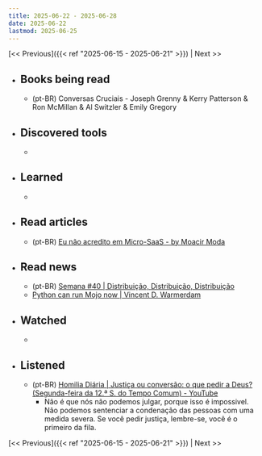 ```yaml
---
title: 2025-06-22 - 2025-06-28
date: 2025-06-22
lastmod: 2025-06-25
---
```


[<< Previous]({{< ref "2025-06-15 - 2025-06-21" >}}) | Next >>

- ## Books being read
  - (pt-BR) Conversas Cruciais - Joseph Grenny & Kerry Patterson & Ron McMillan
    & Al Switzler & Emily Gregory

- ## Discovered tools
  -

- ## Learned
  -

- ## Read articles
  - (pt-BR) [Eu não acredito em Micro-SaaS - by Moacir Moda](https://moacirmoda.substack.com/p/eu-nao-acredito-em-micro-saas)

- ## Read news
  - (pt-BR) [Semana #40 | Distribuição, Distribuição, Distribuição](https://mabreu.substack.com/p/semana-40-distribuicao-distribuicao)
  - [Python can run Mojo now | Vincent D. Warmerdam](https://koaning.io/posts/giving-mojo-a-spin)

- ## Watched
  -

- ## Listened
  - (pt-BR) [Homilia Diária | Justiça ou conversão: o que pedir a Deus? (Segunda-feira da 12.ª S. do Tempo Comum) - YouTube](https://www.youtube.com/watch?v=hTjKaqY7pmE)
    - Não é que nós não podemos julgar, porque isso é impossivel. Não
      podemos sentenciar a condenação das pessoas com uma medida severa. Se
      você pedir justiça, lembre-se, você é o primeiro da fila.

[<< Previous]({{< ref "2025-06-15 - 2025-06-21" >}}) | Next >>
